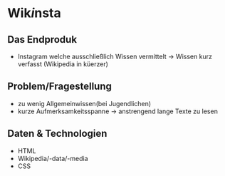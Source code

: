 # Wik*i*nsta

## Das Endproduk

- Instagram welche ausschließlich Wissen vermittelt
  -> Wissen kurz verfasst (Wikipedia in küerzer)

## Problem/Fragestellung

- zu wenig Allgemeinwissen(bei Jugendlichen)
- kurze Aufmerksamkeitsspanne
  -> anstrengend lange Texte zu lesen

## Daten & Technologien

- HTML
- Wikipedia/-data/-media
- CSS
